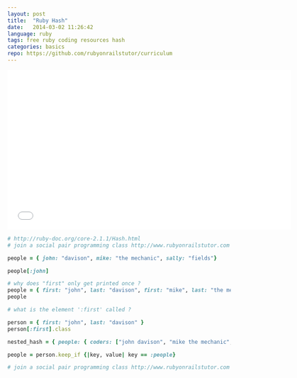 ```yaml
---
layout: post
title:  "Ruby Hash"
date:   2014-03-02 11:26:42
language: ruby
tags: free ruby coding resources hash
categories: basics
repo: https://github.com/rubyonrailstutor/curriculum
---
```

<iframe width="640" height="360" src="//www.youtube.com/embed/WM9OeZnunno?vq=hd1080" frameborder="0" allowfullscreen></iframe>

~~~ ruby
# http://ruby-doc.org/core-2.1.1/Hash.html
# join a social pair programming class http://www.rubyonrailstutor.com

people = { john: "davison", mike: "the mechanic", sally: "fields"}

people[:john]

# why does "first" only get printed once ? 
people = { first: "john", last: "davison", first: "mike", last: "the mechanic" }
people

# what is the element ':first' called ? 

person = { first: "john", last: "davison" }
person[:first].class

nested_hash = { people: { coders: ["john davison", "mike the mechanic", "sally fields"], athletes: ["jordan", "kobe", "canseco"]}, places: "monte carlo, milan, tahiti"}

people = person.keep_if {|key, value| key == :people}

# join a social pair programming class http://www.rubyonrailstutor.com
~~~
